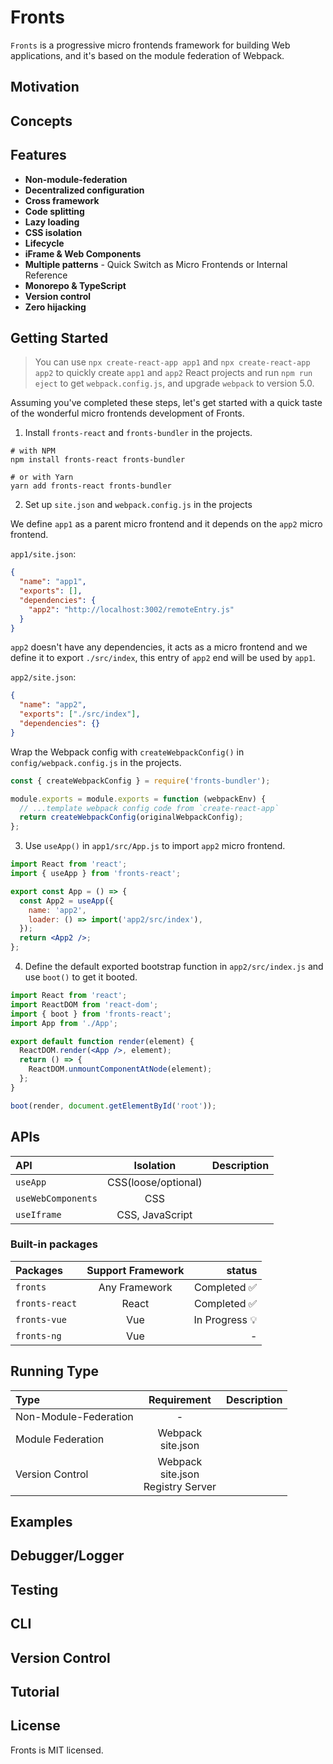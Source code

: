 # Fronts

`Fronts` is a progressive micro frontends framework for building Web applications, and it's based on the module federation of Webpack.

## Motivation

## Concepts

## Features

- **Non-module-federation**
- **Decentralized configuration**
- **Cross framework**
- **Code splitting**
- **Lazy loading**
- **CSS isolation**
- **Lifecycle**
- **iFrame & Web Components**
- **Multiple patterns** - Quick Switch as Micro Frontends or Internal Reference
- **Monorepo & TypeScript**
- **Version control**
- **Zero hijacking**

## Getting Started

> You can use `npx create-react-app app1` and `npx create-react-app app2` to quickly create `app1` and `app2` React projects and run `npm run eject` to get `webpack.config.js`, and upgrade `webpack` to version 5.0.

Assuming you've completed these steps, let's get started with a quick taste of the wonderful micro frontends development of Fronts.

1. Install `fronts-react` and `fronts-bundler` in the projects.

```shell
# with NPM
npm install fronts-react fronts-bundler

# or with Yarn
yarn add fronts-react fronts-bundler
```

2. Set up `site.json` and `webpack.config.js` in the projects

We define `app1` as a parent micro frontend and it depends on the `app2` micro frontend.

`app1/site.json`:

```json
{
  "name": "app1",
  "exports": [],
  "dependencies": {
    "app2": "http://localhost:3002/remoteEntry.js"
  }
}
```

`app2` doesn't have any dependencies, it acts as a micro frontend and we define it to export `./src/index`, this entry of `app2` end will be used by `app1`.

`app2/site.json`:

```json
{
  "name": "app2",
  "exports": ["./src/index"],
  "dependencies": {}
}
```

Wrap the Webpack config with `createWebpackConfig()` in `config/webpack.config.js` in the projects.

```js
const { createWebpackConfig } = require('fronts-bundler');

module.exports = module.exports = function (webpackEnv) {
  // ...template webpack config code from `create-react-app`
  return createWebpackConfig(originalWebpackConfig);
};
```

3. Use `useApp()` in `app1/src/App.js` to import `app2` micro frontend.

```jsx
import React from 'react';
import { useApp } from 'fronts-react';

export const App = () => {
  const App2 = useApp({
    name: 'app2',
    loader: () => import('app2/src/index'),
  });
  return <App2 />;
};
```

4. Define the default exported bootstrap function in `app2/src/index.js` and use `boot()` to get it booted.

```jsx
import React from 'react';
import ReactDOM from 'react-dom';
import { boot } from 'fronts-react';
import App from './App';

export default function render(element) {
  ReactDOM.render(<App />, element);
  return () => {
    ReactDOM.unmountComponentAtNode(element);
  };
}

boot(render, document.getElementById('root'));
```

## APIs

| API                |      Isolation      | Description |
| :----------------- | :-----------------: | ----------: |
| `useApp`           | CSS(loose/optional) |             |
| `useWebComponents` |         CSS         |             |
| `useIframe`        |   CSS, JavaScript   |             |

### Built-in packages

| Packages       | Support Framework |         status |
| :------------- | :---------------: | -------------: |
| `fronts`       |   Any Framework   |   Completed ✅ |
| `fronts-react` |       React       |   Completed ✅ |
| `fronts-vue`   |        Vue        | In Progress 💡 |
| `fronts-ng`    |        Vue        |              - |

## Running Type

| Type                  |                 Requirement                 | Description |
| :-------------------- | :-----------------------------------------: | ----------: |
| Non-Module-Federation |                      -                      |             |
| Module Federation     |           Webpack<br />site.json            |             |
| Version Control       | Webpack<br />site.json<br />Registry Server |             |

## Examples

## Debugger/Logger

## Testing

## CLI

## Version Control

## Tutorial

## License

Fronts is MIT licensed.
